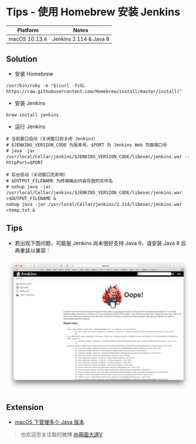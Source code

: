 # Tips - 使用 Homebrew 安装 Jenkins

| Platform | Notes |
|:-----:|:-----:|
| macOS 10.13.4 | Jenkins 2.114 & Java 8 |

## Solution

- 安装 Homebrew

```shell
/usr/bin/ruby -e "$(curl -fsSL https://raw.githubusercontent.com/Homebrew/install/master/install)"
```

- 安装 Jenkins

```shell
brew install jenkins
```

- 运行 Jenkins

```shell
# 当前窗口启动（关闭窗口则关闭 Jenkins）
# $JENKINS_VERSION_CODE 为版本号，$PORT 为 Jenkins Web 页面端口号
# java -jar /usr/local/Cellar/jenkins/$JENKINS_VERSION_CODE/libexec/jenkins.war --httpPort=$PORT

# 后台启动（关闭窗口无影响）
# $OUTPUT_FILENAME 为终端输出内容存放的文件名
# nohup java -jar /usr/local/Cellar/jenkins/$JENKINS_VERSION_CODE/libexec/jenkins.war >$OUTPUT_FILENAME &
nohup java -jar /usr/local/Cellar/jenkins/2.114/libexec/jenkins.war >temp.txt &
```

## Tips

- 若出现下图问题，可能是 Jenkins 尚未很好支持 Java 9，请安装 Java 8 后再重装以兼容：

![Jenkins Oops!](1.png)

## Extension

- [macOS 下管理多个 Java 版本](../Java_Multiple_Versions)

> 也欢迎您关注我的微博 [@萌面大道V](http://weibo.com/375975847)

